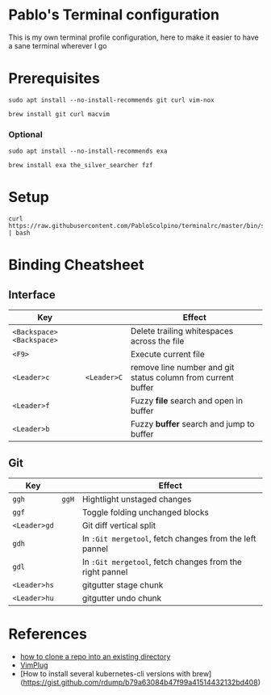 # Pablo's Terminal configuration
This is my own terminal profile configuration, here to make it easier to have a sane terminal wherever I go

# Prerequisites

    sudo apt install --no-install-recommends git curl vim-nox

    brew install git curl macvim

### Optional

    sudo apt install --no-install-recommends exa

    brew install exa the_silver_searcher fzf

# Setup

    curl https://raw.githubusercontent.com/PabloScolpino/terminalrc/master/bin/shell_init_script.sh | bash


# Binding Cheatsheet

## Interface

|Key||Effect|
|-|-|-|
|`<Backspace><Backspace>`||Delete trailing whitespaces across the file|
|`<F9>`||Execute current file|
|`<Leader>c`|`<Leader>C`|remove line number and git status column from current buffer|
|`<Leader>f`||Fuzzy **file** search and open in buffer|
|`<Leader>b`||Fuzzy **buffer** search and jump to buffer|

## Git

|Key||Effect|
|-|-|-|
|`ggh`|`ggH`|Hightlight unstaged changes|
|`ggf`||Toggle folding unchanged blocks|
|`<Leader>gd`||Git diff vertical split|
|`gdh`||In `:Git mergetool`, fetch changes from the left pannel|
|`gdl`||In `:Git mergetool`, fetch changes from the right pannel|
|`<Leader>hs`||gitgutter stage chunk|
|`<Leader>hu`||gitgutter undo chunk|

# References
* [how to clone a repo into an existing directory](http://stackoverflow.com/questions/2411031/how-do-i-clone-into-a-non-empty-directory)
* [VimPlug](https://github.com/junegunn/vim-plug)
* [How to install several kubernetes-cli versions with brew] (https://gist.github.com/rdump/b79a63084b47f99a41514432132bd408)
